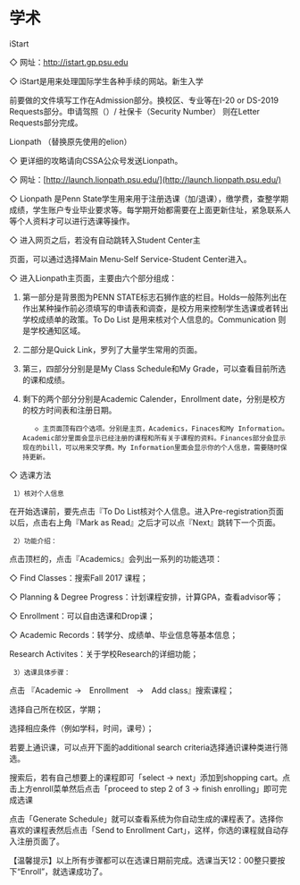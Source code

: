 # 学术

iStart  

◇ 网址：http://istart.gp.psu.edu

◇ iStart是用来处理国际学生各种手续的网站。新生入学

前要做的文件填写工作在Admission部分。换校区、专业等在I-20 or DS-2019 Requests部分。申请驾照（）/ 社保卡（Security Number） 则在Letter Requests部分完成。

Lionpath  （替换原先使用的elion）

◇ 更详细的攻略请向CSSA公众号发送Lionpath。

◇ 网址：[http://launch.lionpath.psu.edu/](http://launch.lionpath.psu.edu/)

◇ Lionpath 是Penn State学生用来用于注册选课（加/退课），缴学费，查整学期成绩，学生账户专业毕业要求等。每学期开始都需要在上面更新住址，紧急联系人等个人资料才可以进行选课等操作。

◇ 进入网页之后，若没有自动跳转入Student Center主

页面，可以通过选择Main Menu-Self Service-Student Center进入。

◇ 进入Lionpath主页面，主要由六个部分组成：

1. 第一部分是背景图为PENN STATE标志石狮作底的栏目。Holds一般陈列出在作出某种操作前必须填写的申请表和调查，是校方用来控制学生选课或者转出学校成绩单的政策。To Do List 是用来核对个人信息的。Communication 则是学校通知区域。
2. 二部分是Quick Link，罗列了大量学生常用的页面。
3. 第三，四部分分别是是My Class Schedule和My Grade，可以查看目前所选的课和成绩。
4. 剩下的两个部分分别是Academic Calender，Enrollment date，分别是校方的校方时间表和注册日期。

          ◇ 主页面顶有四个选项。分别是主页，Academics，Finaces和My Information。Academic部分里面会显示已经注册的课程和所有关于课程的资料。Finances部分会显示现在的bill，可以用来交学费。My Information里面会显示你的个人信息，需要随时保持更新。

◇ 选课方法

     1）核对个人信息

在开始选课前，要先点击『To Do List核对个人信息。进入Pre-registration页面以后，点击右上角『Mark as Read』之后才可以点『Next』跳转下一个页面。

     2）功能介绍：

点击顶栏的，点击『Academics』会列出一系列的功能选项：

 ◇ Find Classes：搜索Fall 2017 课程；

 ◇ Planning & Degree Progress：计划课程安排，计算GPA，查看advisor等；

 ◇ Enrollment：可以自由选课和Drop课；

 ◇ Academic Records：转学分、成绩单、毕业信息等基本信息；

Research Activites：关于学校Research的详细功能；

     3）选课具体步骤：

点击 『Academic →　Enrollment　→　Add class』搜索课程；

选择自己所在校区，学期；

选择相应条件（例如学科，时间，课号）；

若要上通识课，可以点开下面的additional search criteria选择通识课种类进行筛选。

搜索后，若有自己想要上的课程即可「select → next」添加到shopping cart。点击上方enroll菜单然后点击「proceed to step 2 of 3 → finish enrolling」即可完成选课

点击「Generate Schedule」就可以查看系统为你自动生成的课程表了。选择你喜欢的课程表然后点击「Send to Enrollment Cart」，这样，你选的课程就自动存入注册页面了。

【温馨提示】以上所有步骤都可以在选课日期前完成。选课当天12：00整只要按下“Enroll”，就选课成功了。

